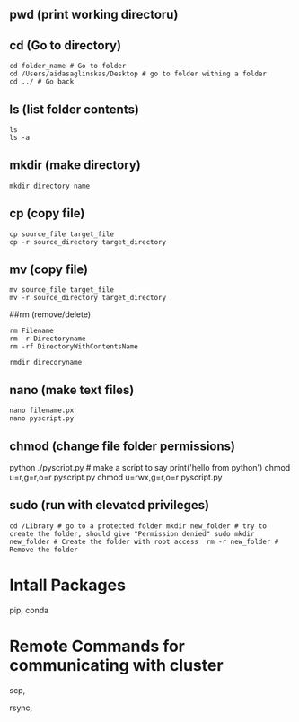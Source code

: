 ## pwd (print working directoru)

## cd (Go to directory)

```
cd folder_name # Go to folder
cd /Users/aidasaglinskas/Desktop # go to folder withing a folder 
cd ../ # Go back
```

## ls (list folder contents)
```
ls 
ls -a
```

## mkdir (make directory)
`mkdir directory name`

## cp (copy file)
```
cp source_file target_file
cp -r source_directory target_directory
```

## mv (copy file)
```
mv source_file target_file
mv -r source_directory target_directory
```

##rm (remove/delete)

```
rm Filename
rm -r Directoryname 
rm -rf DirectoryWithContentsName 

rmdir direcoryname
```

## nano (make text files)

```
nano filename.px
nano pyscript.py
```

## chmod (change file folder permissions)
python ./pyscript.py # make a script to say print('hello from python')
chmod u=r,g=r,o=r pyscript.py
chmod u=rwx,g=r,o=r pyscript.py

## sudo (run with elevated privileges)

``
cd /Library # go to a protected folder
mkdir new_folder # try to create the folder, should give "Permission denied"
sudo mkdir new_folder # Create the folder with root access 
rm -r new_folder # Remove the folder
``

# Intall Packages
pip, conda

# Remote Commands for communicating with cluster

scp, 

rsync, 


